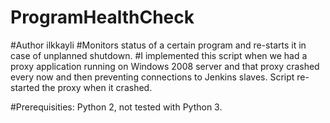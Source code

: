 # ProgramHealthCheck

#Author ilkkayli
#Monitors status of a certain program and re-starts it in case of unplanned shutdown.
#I implemented this script when we had a proxy application running on Windows 2008 server and that proxy crashed every now and then preventing connections to Jenkins slaves. Script re-started the proxy when it crashed.


#Prerequisities: Python 2, not tested with Python 3.